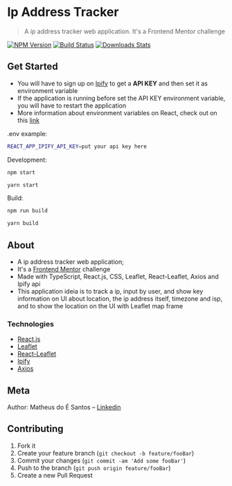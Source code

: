 # Ip Address Tracker

> A ip address tracker web application. It's a Frontend Mentor challenge

[![NPM Version][npm-image]][npm-url]
[![Build Status][travis-image]][travis-url]
[![Downloads Stats][npm-downloads]][npm-url]

## Get Started

<ul>
    <li>You will have to sign up on <a href="https://www.ipify.org/">Ipify</a> to get a <strong>API KEY</strong> and then set it as environment variable</li>
    <li>If the application is running before set the API KEY environment variable, you will have to restart the application</li>
    <li>More information about environment variables on React, check out on this <a href="https://create-react-app.dev/docs/adding-custom-environment-variables/">link</a></li>
</ul>

.env example:

```sh
REACT_APP_IPIFY_API_KEY=put your api key here
```

Development:

```sh
npm start

yarn start
```

Build:

```sh
npm run build

yarn build
```

## About

<ul>
    <li>A ip address tracker web application;</li>
    <li>It's a <a href="https://www.frontendmentor.io">Frontend Mentor</a> challenge</li>
    <li>Made with TypeScript, React.js, CSS, Leaflet, React-Leaflet, Axios and Ipify api</li>
    <li>This application ideia is to track a ip, input by user, and show key information on UI about location, the ip address itself, timezone and isp, and to show the location on the UI with Leaflet map frame</li>
</ul>

### Technologies

<ul>
<li><a href="https://reactjs.org/">React.js</a></li>
<li><a href="https://leafletjs.com/">Leaflet</a></li>
<li><a href="https://react-leaflet.js.org/">React-Leaflet</a></li>
<li><a href="https://www.ipify.org/">Ipify</a></li>
<li><a href="https://github.com/axios/axios">Axios</a></li>
</ul>

## Meta

Author: Matheus do É Santos – [Linkedin](https://www.linkedin.com/in/matheusdoe-dev/)

## Contributing

1. Fork it
2. Create your feature branch (`git checkout -b feature/fooBar`)
3. Commit your changes (`git commit -am 'Add some fooBar'`)
4. Push to the branch (`git push origin feature/fooBar`)
5. Create a new Pull Request

<!-- Markdown link & img dfn's -->

[npm-image]: https://img.shields.io/npm/v/datadog-metrics.svg?style=flat-square
[npm-url]: https://npmjs.org/package/datadog-metrics
[npm-downloads]: https://img.shields.io/npm/dm/datadog-metrics.svg?style=flat-square
[travis-image]: https://img.shields.io/travis/dbader/node-datadog-metrics/master.svg?style=flat-square
[travis-url]: https://travis-ci.org/dbader/node-datadog-metrics
